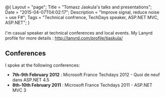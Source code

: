 @{
    Layout = "page";
    Title = "Tomasz Jaskula's talks and presentations";
    Date = "2015-04-07T04:02:17";
    Description = "Improve signal, reduce noise = use F#";
    Tags = "Technical confrence, TechDays speaker, ASP.NET MVC, ASP.NET";
}
<br /><br />
I'm casual speaker at technical conferences and local events. My Lanyrd profile for more details : <a href="http://lanyrd.com/profile/tjaskula/">http://lanyrd.com/profile/tjaskula/</a>

## Conferences

I spoke at the following conferences:

- **7th-9th February 2012** : Microsoft France Techdays 2012 - Quoi de neuf dans ASP.NET 4.5
- **8th-10th February 2011** : Microsoft France Techdays 2011 - ASP.NET MVC 3